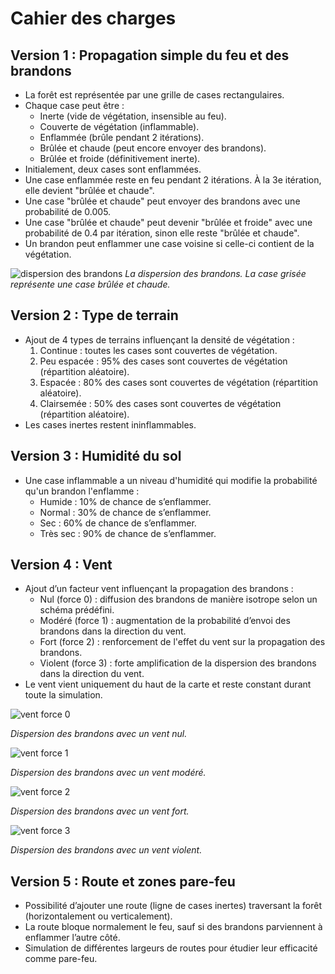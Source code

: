 # Cahier des charges

## Version 1 : Propagation simple du feu et des brandons

- La forêt est représentée par une grille de cases rectangulaires.
- Chaque case peut être :
  - Inerte (vide de végétation, insensible au feu).
  - Couverte de végétation (inflammable).
  - Enflammée (brûle pendant 2 itérations).
  - Brûlée et chaude (peut encore envoyer des brandons).
  - Brûlée et froide (définitivement inerte).
- Initialement, deux cases sont enflammées.
- Une case enflammée reste en feu pendant 2 itérations. À la 3e itération, elle devient "brûlée et chaude".
- Une case "brûlée et chaude" peut envoyer des brandons avec une probabilité de 0.005.
- Une case "brûlée et chaude" peut devenir "brûlée et froide" avec une probabilité de 0.4 par itération, sinon elle reste "brûlée et chaude".
- Un brandon peut enflammer une case voisine si celle-ci contient de la végétation.

![dispersion des brandons](img/vent-0.png)
_La dispersion des brandons. La case grisée représente une case brûlée et chaude._

## Version 2 : Type de terrain

- Ajout de 4 types de terrains influençant la densité de végétation :
  1. Continue : toutes les cases sont couvertes de végétation.
  2. Peu espacée : 95% des cases sont couvertes de végétation (répartition aléatoire).
  3. Espacée : 80% des cases sont couvertes de végétation (répartition aléatoire).
  4. Clairsemée : 50% des cases sont couvertes de végétation (répartition aléatoire).
- Les cases inertes restent ininflammables.

## Version 3 : Humidité du sol

- Une case inflammable a un niveau d'humidité qui modifie la probabilité qu'un brandon l'enflamme :
  - Humide : 10% de chance de s’enflammer.
  - Normal : 30% de chance de s’enflammer.
  - Sec : 60% de chance de s’enflammer.
  - Très sec : 90% de chance de s’enflammer.

## Version 4 : Vent

- Ajout d’un facteur vent influençant la propagation des brandons :
  - Nul (force 0) : diffusion des brandons de manière isotrope selon un schéma prédéfini.
  - Modéré (force 1) : augmentation de la probabilité d’envoi des brandons dans la direction du vent.
  - Fort (force 2) : renforcement de l'effet du vent sur la propagation des brandons.
  - Violent (force 3) : forte amplification de la dispersion des brandons dans la direction du vent.
- Le vent vient uniquement du haut de la carte et reste constant durant toute la simulation.

![vent force 0](img/vent-0.png)

_Dispersion des brandons avec un vent nul._

![vent force 1](img/vent-1.png)

_Dispersion des brandons avec un vent modéré._

![vent force 2](img/vent-2.png)

_Dispersion des brandons avec un vent fort._

![vent force 3](img/vent-3.png)

_Dispersion des brandons avec un vent violent._

## Version 5 : Route et zones pare-feu

- Possibilité d’ajouter une route (ligne de cases inertes) traversant la forêt (horizontalement ou verticalement).
- La route bloque normalement le feu, sauf si des brandons parviennent à enflammer l’autre côté.
- Simulation de différentes largeurs de routes pour étudier leur efficacité comme pare-feu.

